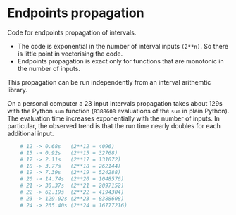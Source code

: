 # Endpoints propagation
Code for endpoints propagation of intervals. 

* The code is exponential in the number of interval inputs `(2**n)`. So there is little point in vectorising the code. 
* Endpoints propagation is exact only for functions that are monotonic in the number of inputs. 

This propagation can be run independently from an interval arithemtic library. 

On a personal computer a 23 input intervals propagation takes about 129s with the Python `sum` function (`8388608` evaluations of the `sum` in plain Python). The evaluation time increases exponentially with the number of inputs. In particular, the observed trend is that the run time nearly doubles for each additional input. 

```python
    # 12 -> 0.68s   (2**12 = 4096)
    # 15 -> 0.92s   (2**15 = 32768)
    # 17 -> 2.11s   (2**17 = 131072)
    # 18 -> 3.77s   (2**18 = 262144)
    # 19 -> 7.39s   (2**19 = 524288)
    # 20 -> 14.74s  (2**20 = 1048576)
    # 21 -> 30.37s  (2**21 = 2097152)
    # 22 -> 62.19s  (2**22 = 4194304)
    # 23 -> 129.02s (2**23 = 8388608)
    # 24 -> 265.40s (2**24 = 16777216)
```
